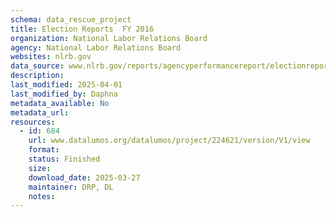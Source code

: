```yaml
---
schema: data_rescue_project 
title: Election Reports  FY 2016
organization: National Labor Relations Board
agency: National Labor Relations Board
websites: nlrb.gov
data_source: www.nlrb.gov/reports/agencyperformancereport/electionreports/electionreportsfy2016
description: 
last_modified: 2025-04-01
last_modified_by: Daphna
metadata_available: No
metadata_url: 
resources:
  - id: 684
    url: www.datalumos.org/datalumos/project/224621/version/V1/view
    format: 
    status: Finished
    size: 
    download_date: 2025-03-27
    maintainer: DRP, DL
    notes: 
---
```

